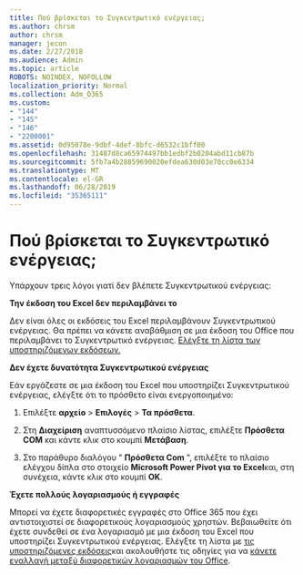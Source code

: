 ```yaml
---
title: Πού βρίσκεται το Συγκεντρωτικό ενέργειας;
ms.author: chrsm
author: chrsm
manager: jecon
ms.date: 2/27/2018
ms.audience: Admin
ms.topic: article
ROBOTS: NOINDEX, NOFOLLOW
localization_priority: Normal
ms.collection: Adm_O365
ms.custom:
- "144"
- "145"
- "146"
- "2200001"
ms.assetid: 0d95078e-9dbf-4def-8bfc-d6532c1bff00
ms.openlocfilehash: 31487d8ca65974497bb1edbf2b0204abd11cb87b
ms.sourcegitcommit: 5fb7a4b28859690020efdea630d03e70cc0e6334
ms.translationtype: MT
ms.contentlocale: el-GR
ms.lasthandoff: 06/28/2019
ms.locfileid: "35365111"
---
```

# <a name="where-is-power-pivot"></a>Πού βρίσκεται το Συγκεντρωτικό ενέργειας;

Υπάρχουν τρεις λόγοι γιατί δεν βλέπετε Συγκεντρωτικού ενέργειας:
  
**Την έκδοση του Excel δεν περιλαμβάνει το**
  
Δεν είναι όλες οι εκδόσεις του Excel περιλαμβάνουν Συγκεντρωτικού ενέργειας. Θα πρέπει να κάνετε αναβάθμιση σε μια έκδοση του Office που περιλαμβάνει το Συγκεντρωτικό ενέργειας. [Ελέγξτε τη λίστα των υποστηριζόμενων εκδόσεων.](https://support.office.com/article/aa64e217-4b6e-410b-8337-20b87e1c2a4b.aspx)
  
**Δεν έχετε δυνατότητα Συγκεντρωτικού ενέργειας**
  
Εάν εργάζεστε σε μια έκδοση του Excel που υποστηρίζει Συγκεντρωτικού ενέργειας, ελέγξτε ότι το πρόσθετο είναι ενεργοποιημένο:
  
1. Επιλέξτε **αρχείο** \> **Επιλογές** \> **Τα πρόσθετα**.

2. Στη **Διαχείριση** αναπτυσσόμενο πλαίσιο λίστας, επιλέξτε **Πρόσθετα COM** και κάντε κλικ στο κουμπί **Μετάβαση**.

3. Στο παράθυρο διαλόγου " **Πρόσθετα Com** ", επιλέξτε το πλαίσιο ελέγχου δίπλα στο στοιχείο **Microsoft Power Pivot για το Excel**και, στη συνέχεια, κάντε κλικ στο κουμπί **OK**.

**Έχετε πολλούς λογαριασμούς ή εγγραφές**
  
Μπορεί να έχετε διαφορετικές εγγραφές στο Office 365 που έχει αντιστοιχιστεί σε διαφορετικούς λογαριασμούς χρηστών. Βεβαιωθείτε ότι έχετε συνδεθεί σε ένα λογαριασμό με μια έκδοση του Excel που υποστηρίζει Συγκεντρωτικού ενέργειας. Ελέγξτε τη λίστα με [τις υποστηριζόμενες εκδόσεις](https://support.office.com/article/aa64e217-4b6e-410b-8337-20b87e1c2a4b.aspx)και ακολουθήστε τις οδηγίες για να [κάνετε εναλλαγή μεταξύ διαφορετικών λογαριασμών του Office](https://support.office.com/article/b9582171-fd1f-4284-9846-bdd72bb28426.aspx#BKMK_WebSwitchAccounts).
